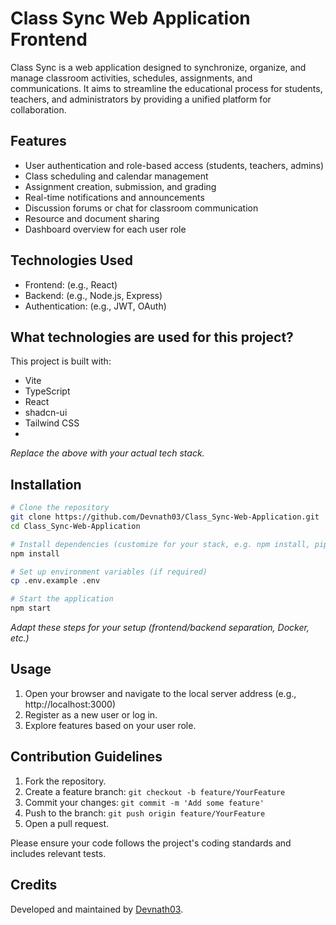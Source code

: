# Class Sync Web Application Frontend
Class Sync is a web application designed to synchronize, organize, and manage classroom activities, schedules, assignments, and communications. It aims to streamline the educational process for students, teachers, and administrators by providing a unified platform for collaboration.

## Features
- User authentication and role-based access (students, teachers, admins)
- Class scheduling and calendar management
- Assignment creation, submission, and grading
- Real-time notifications and announcements
- Discussion forums or chat for classroom communication
- Resource and document sharing
- Dashboard overview for each user role

## Technologies Used
- Frontend: (e.g., React)
- Backend: (e.g., Node.js, Express)
- Authentication: (e.g., JWT, OAuth)

## What technologies are used for this project?

This project is built with:
- Vite
- TypeScript
- React
- shadcn-ui
- Tailwind CSS
- 
_Replace the above with your actual tech stack._

## Installation

```bash
# Clone the repository
git clone https://github.com/Devnath03/Class_Sync-Web-Application.git
cd Class_Sync-Web-Application

# Install dependencies (customize for your stack, e.g. npm install, pip install -r requirements.txt)
npm install

# Set up environment variables (if required)
cp .env.example .env

# Start the application
npm start
```

_Adapt these steps for your setup (frontend/backend separation, Docker, etc.)_

## Usage

1. Open your browser and navigate to the local server address (e.g., http://localhost:3000)
2. Register as a new user or log in.
3. Explore features based on your user role.

## Contribution Guidelines

1. Fork the repository.
2. Create a feature branch: `git checkout -b feature/YourFeature`
3. Commit your changes: `git commit -m 'Add some feature'`
4. Push to the branch: `git push origin feature/YourFeature`
5. Open a pull request.

Please ensure your code follows the project's coding standards and includes relevant tests.


## Credits

Developed and maintained by [Devnath03](https://github.com/Devnath03).




